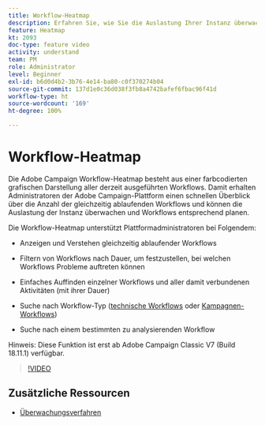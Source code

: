 ```yaml
---
title: Workflow-Heatmap
description: Erfahren Sie, wie Sie die Auslastung Ihrer Instanz überwachen und Workflows entsprechend planen.
feature: Heatmap
kt: 2093
doc-type: feature video
activity: understand
team: PM
role: Administrator
level: Beginner
exl-id: b6d0d4b2-3b76-4e14-ba80-c0f370274b04
source-git-commit: 137d1e0c36d038f3fb8a4742bafef6fbac96f41d
workflow-type: ht
source-wordcount: '169'
ht-degree: 100%

---
```


# Workflow-Heatmap

Die Adobe Campaign Workflow-Heatmap besteht aus einer farbcodierten grafischen Darstellung aller derzeit ausgeführten Workflows.  Damit erhalten Administratoren der Adobe Campaign-Plattform einen schnellen Überblick über die Anzahl der gleichzeitig ablaufenden Workflows und können die Auslastung der Instanz überwachen und Workflows entsprechend planen.

Die Workflow-Heatmap unterstützt Plattformadministratoren bei Folgendem:

* Anzeigen und Verstehen gleichzeitig ablaufender Workflows
* Filtern von Workflows nach Dauer, um festzustellen, bei welchen Workflows Probleme auftreten können
* Einfaches Auffinden einzelner Workflows und aller damit verbundenen Aktivitäten (mit ihrer Dauer)

* Suche nach Workflow-Typ ([technische Workflows](https://docs.adobe.com/content/help/de-DE/campaign-classic/using/automating-with-workflows/general-operation/building-a-workflow.html#technical-workflows) oder [Kampagnen-Workflows](https://docs.adobe.com/content/help/de-DE/campaign-classic/using/automating-with-workflows/general-operation/building-a-workflow.html#campaign-workflows))

* Suche nach einem bestimmten zu analysierenden Workflow

Hinweis: Diese Funktion ist erst ab Adobe Campaign Classic V7 (Build 18.11.1) verfügbar.

>[!VIDEO](https://video.tv.adobe.com/v/25558?quality=12)

## Zusätzliche Ressourcen

* [Überwachungsverfahren](https://docs.adobe.com/content/help/de-DE/campaign-classic/using/monitoring-campaign-classic/production-procedures/monitoring-processes.html#Workflow_monitoring)
